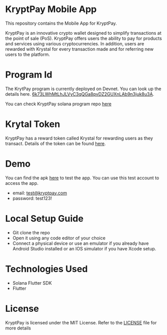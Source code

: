 # KryptPay Mobile App
This repository contains the Mobile App for KryptPay.

KryptPay is an innovative crypto wallet designed to simplify transactions at the point of sale (PoS). KryptPay offers users the ability to pay for products and services using various cryptocurrencies.
In addition, users are rewarded with Krystal for every transaction made and for referring new users to the platform.

# Program Id
The KrytPay program is currently deployed on Devnet. You can look up the details here. [6k73LWhMtLhJLVyC3qQGa8pvDZ2GUXnLAb9n3juk8u3A](https://explorer.solana.com/address/6k73LWhMtLhJLVyC3qQGa8pvDZ2GUXnLAb9n3juk8u3A?cluster=devnet).

You can check KryptPay solana program repo [here](https://github.com/KryptPay/kryptpay-solana-contract)

# Krytal Token
KryptPay has a reward token called Krystal for rewarding users as they transact. Details of the token can be found [here](https://explorer.solana.com/address/CUk8ssbVUtc5HA6o458Cm2pGGMWMbwm7TjGTmhmhomvD?cluster=devnet).

# Demo
You can find the apk [here]() to test the app. You can use this test account to access the app. 
- email: test@kryptpay.com
- password: test123!

# Local Setup Guide
- Git clone the repo 
- Open it using any code editor of your choice
- Connect a physical device or use an emulator if you already have Android Studio installed or an IOS simulator if you have Xcode setup.

# Technologies Used
- Solana Flutter SDK
- Flutter


# License
KryptPay is licensed under the MIT License. Refer to the [LICENSE](https://github.com/KryptPay/kryptpay-mobile-app/blob/master/LICENSE) file for more details
